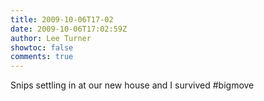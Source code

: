 ```yaml
---
title: 2009-10-06T17-02
date: 2009-10-06T17:02:59Z
author: Lee Turner
showtoc: false
comments: true
---
```


Snips settling in at our new house and I survived #bigmove

